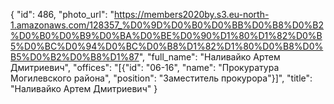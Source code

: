 {
    "id": 486,
    "photo_url": "https://members2020by.s3.eu-north-1.amazonaws.com/128357_%D0%9D%D0%B0%D0%BB%D0%B8%D0%B2%D0%B0%D0%B9%D0%BA%D0%BE%D0%90%D1%80%D1%82%D0%B5%D0%BC%D0%94%D0%BC%D0%B8%D1%82%D1%80%D0%B8%D0%B5%D0%B2%D0%B8%D1%87",
    "full_name": "Наливайко Артем Дмитриевич",
    "offices": "[{\"id\": \"06-16\", \"name\": \"Прокуратура Могилевского района\", \"position\": \"Заместитель прокурора\"}]",
    "title": "Наливайко Артем Дмитриевич"
}